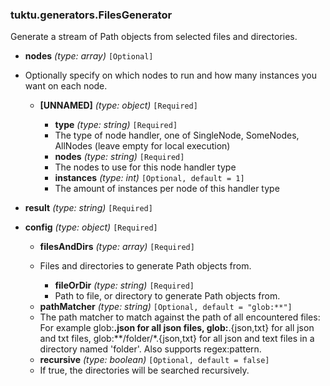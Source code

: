 ### tuktu.generators.FilesGenerator
Generate a stream of Path objects from selected files and directories.

  * **nodes** *(type: array)* `[Optional]`
  - Optionally specify on which nodes to run and how many instances you want on each node.

    * **[UNNAMED]** *(type: object)* `[Required]`

      * **type** *(type: string)* `[Required]`
      - The type of node handler, one of SingleNode, SomeNodes, AllNodes (leave empty for local execution)

      * **nodes** *(type: string)* `[Required]`
      - The nodes to use for this node handler type

      * **instances** *(type: int)* `[Optional, default = 1]`
      - The amount of instances per node of this handler type

  * **result** *(type: string)* `[Required]`

  * **config** *(type: object)* `[Required]`

    * **filesAndDirs** *(type: array)* `[Required]`
    - Files and directories to generate Path objects from.

      * **fileOrDir** *(type: string)* `[Required]`
      - Path to file, or directory to generate Path objects from.

    * **pathMatcher** *(type: string)* `[Optional, default = "glob:**"]`
    - The path matcher to match against the path of all encountered files: For example glob:**.json for all json files, glob:**.{json,txt} for all json and txt files, glob:**/folder/*.{json,txt} for all json and text files in a directory named 'folder'. Also supports regex:pattern.

    * **recursive** *(type: boolean)* `[Optional, default = false]`
    - If true, the directories will be searched recursively.

